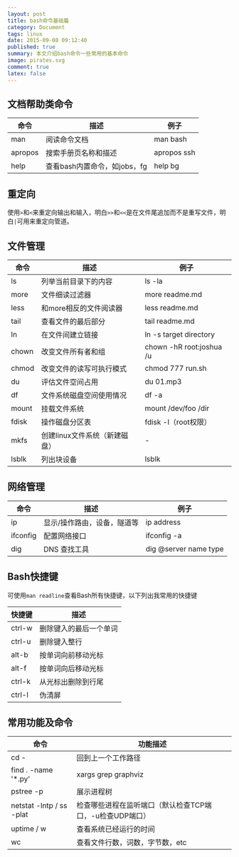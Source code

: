```yaml
---
layout: post
title: bash命令基础篇
category: Document
tags: linux
date: 2015-09-08 09:12:40
published: true
summary: 本文介绍bash命令一些常用的基本命令
image: pirates.svg
comment: true
latex: false
---
```


## 文档帮助类命令

  命令  |             描述             | 例子
--------|------------------------------|-------------
 man    | 阅读命令文档                 | man bash
 apropos| 搜索手册页名称和描述         | apropos ssh
 help   | 查看bash内置命令，如jobs，fg | help bg

## 重定向

使用`>`和`<`来重定向输出和输入，明白`>>`和`<<`是在文件尾追加而不是重写文件，明白`|`可用来重定向管道。

## 文件管理

  命令  |             描述             | 例子
--------|------------------------------|-------------
 ls     | 列举当前目录下的内容         | ls -la
 more   | 文件细读过滤器               | more readme.md
 less   | 和more相反的文件阅读器       | less readme.md
 tail   | 查看文件的最后部分           | tail readme.md
 ln     | 在文件间建立链接             | ln -s target directory
 chown  | 改变文件所有者和组           | chown -hR root:joshua /u
 chmod  | 改变文件的读写可执行模式     | chmod 777 run.sh
 du     | 评估文件空间占用             | du 01.mp3
 df     | 文件系统磁盘空间使用情况     | df -a
 mount  | 挂载文件系统                 | mount /dev/foo /dir
 fdisk  | 操作磁盘分区表               | fdisk -l（root权限）
 mkfs   | 创建linux文件系统（新建磁盘）| -
 lsblk  | 列出块设备                   | lsblk
 
## 网络管理

  命令  |             描述             | 例子
--------|------------------------------|-------------
 ip     | 显示/操作路由，设备，隧道等  | ip address
 ifconfig| 配置网络接口                | ifconfig -a
 dig    | DNS 查找工具                 | dig @server name type

## Bash快捷键

 可使用`man readline`查看Bash所有快捷键，以下列出我常用的快捷键

  快捷键  |             描述
----------|------------------------------
 ctrl-w   | 删除键入的最后一个单词
 ctrl-u   | 删除键入整行
 alt-b    | 按单词向前移动光标
 alt-f    | 按单词向后移动光标
 ctrl-k   | 从光标出删除到行尾
 ctrl-l   | 伪清屏

## 常用功能及命令

   命令   |            功能描述
----------|------------------------------
 cd -     | 回到上一个工作路径
 find . -name '*.py' | xargs grep graphviz | 查找当前目录及子目录下所有的后缀为`.py`的并且其中含有`graphviz`的文件
 pstree -p| 展示进程树
 netstat -lntp / ss -plat | 检查哪些进程在监听端口（默认检查TCP端口，-u检查UDP端口）
 uptime / w | 查看系统已经运行的时间
 wc       | 查看文件行数，词数，字节数，etc


